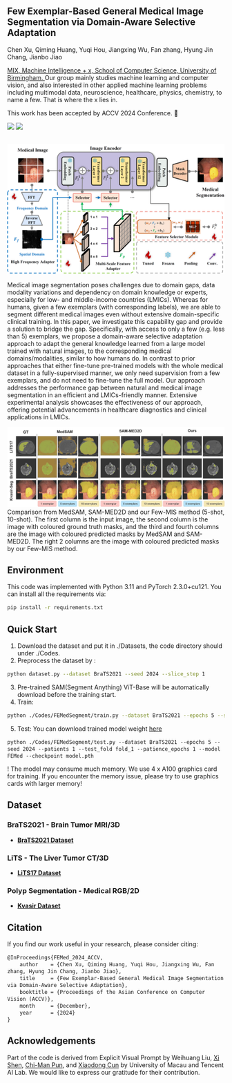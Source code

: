## Few Exemplar-Based General Medical Image Segmentation via Domain-Aware Selective Adaptation

Chen Xu, Qiming Huang, Yuqi Hou, Jiangxing Wu, Fan zhang, Hyung Jin Chang, Jianbo Jiao

<a href='https://mix.jianbojiao.com/'> MIX, Machine Intelligence + x, School of Computer Science, University of Birmingham. </a> Our group mainly studies machine learning and computer vision, and also interested in other applied machine learning problems including multimodal data, neuroscience, healthcare, physics, chemistry, to name a few. That is where the x lies in.

This work has been accepted by ACCV 2024 Conference. 🚀

<a href='https://xuchenjune.github.io/FEMed'><img src='https://img.shields.io/badge/Project-Page-Green'></a> <a href='#'><img src='https://img.shields.io/badge/ArXiv-2304.09148-red' /></a> 
## 

<img src='./img/architecture.jpg'>

Medical image segmentation poses challenges due to domain gaps, data modality variations and dependency on domain knowledge or experts, especially for low- and middle-income countries (LMICs). Whereas for humans, given a few exemplars (with corresponding labels), we are able to segment different medical images even without extensive domain-specific clinical training. In this paper, we investigate this capability gap and provide a solution to bridge the gap. Specifically, with access to only a few (e.g. less than 5) exemplars, we propose a domain-aware selective adaptation approach to adapt the general knowledge learned from a large model trained with natural images, to the corresponding medical domains/modalities, similar to how humans do. In contrast to prior approaches that either fine-tune pre-trained models with the whole medical dataset in a fully-supervised manner, we only need supervision from a few exemplars, and do not need to fine-tune the full model. Our approach addresses the performance gap between natural and medical image segmentation in an efficient and LMICs-friendly manner. Extensive experimental analysis showcases the effectiveness of our approach, offering potential advancements in healthcare diagnostics and clinical applications in LMICs.


<img src='./img/experiments.jpg'>
Comparison from MedSAM, SAM-MED2D and our Few-MIS method (5-shot, 10-shot). The first column is the input image, the second column is the image with coloured ground truth masks, and the third and fourth columns are the image with coloured predicted masks by MedSAM and SAM-MED2D. The right 2 columns are the image with coloured predicted masks by our Few-MIS method.


## Environment
This code was implemented with Python 3.11 and PyTorch 2.3.0+cu121. You can install all the requirements via:
```bash
pip install -r requirements.txt
```


## Quick Start
1. Download the dataset and put it in ./Datasets, the code directory should under ./Codes. 
2. Preprocess the dataset by :
```bash
python dataset.py --dataset BraTS2021 --seed 2024 --slice_step 1
```
3. Pre-trained SAM(Segment Anything) ViT-Base will be automatically download before the training start.
4. Train:
```bash
python ./Codes/FEMedSegment/train.py --dataset BraTS2021 --epochs 5 --seed 2024 --patients 1 --test_fold fold_1 --patience_epochs 1 --model FEMed
```
5. Test:
    You can download trained model weight [here](https://drive.google.com/file/d/1nz4F2DwlJPHEd5qH12QNzFXw3GowPBdz/view?usp=drive_link) 
```bach
python ./Codes/FEMedSegment/test.py --dataset BraTS2021 --epochs 5 --seed 2024 --patients 1 --test_fold fold_1 --patience_epochs 1 --model FEMed --checkpoint model.pth
```
! The model may consume much memory. We use 4 x A100 graphics card for training. If you encounter the memory issue, please try to use graphics cards with larger memory!



## Dataset

### BraTS2021 - Brain Tumor MRI/3D
- **[BraTS2021 Dataset](https://www.kaggle.com/datasets/dschettler8845/brats-2021-task1/data)**

### LiTS - The Liver Tumor CT/3D
- **[LiTS17 Dataset](https://www.kaggle.com/datasets/andrewmvd/liver-tumor-segmentation)**

### Polyp Segmentation - Medical RGB/2D
- **[Kvasir Dataset](https://datasets.simula.no/kvasir-seg/)**


## Citation

If you find our work useful in your research, please consider citing:

```
@InProceedings{FEMed_2024_ACCV,
    author    = {Chen Xu, Qiming Huang, Yuqi Hou, Jiangxing Wu, Fan zhang, Hyung Jin Chang, Jianbo Jiao},
    title     = {Few Exemplar-Based General Medical Image Segmentation via Domain-Aware Selective Adaptation},
    booktitle = {Proceedings of the Asian Conference on Computer Vision (ACCV)},
    month     = {December},
    year      = {2024}
}
```

## Acknowledgements
Part of the code is derived from Explicit Visual Prompt by Weihuang Liu, [Xi Shen](https://xishen0220.github.io/), [Chi-Man Pun](https://www.cis.um.edu.mo/~cmpun/), and [Xiaodong Cun](https://vinthony.github.io/) by University of Macau and Tencent AI Lab. We would like to express our gratitude for their contribution.


